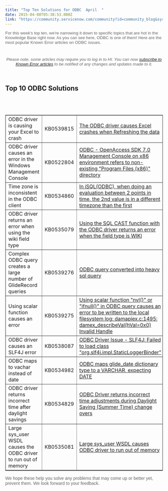 ```yaml
---
title: "Top Ten Solutions for ODBC  April  "
date: 2015-04-08T05:38:53.000Z
link: "https://community.servicenow.com/community?id=community_blog&sys_id=17cda2e9dbd0dbc01dcaf3231f961995"
---
```

<p style="font-size: 12px; font-family: arial, sans-serif; color: #666666;"><span style="font-weight: inherit; font-style: inherit; font-size: 10pt; font-family: inherit;">For this week's top ten, we're narrowing it down to specific topics that are hot in the Knowledge Base right now. As you can see here, ODBC is one of them! Here are the most popular Known Error articles on ODBC issues. </span></p><p style="font-size: 12px; font-family: arial, sans-serif; color: #666666;"><span style="text-align: center; font-style: inherit; font-size: 10pt; font-family: inherit; font-weight: inherit;"><em><br/></em></span></p><p style="font-size: 12px; font-family: arial, sans-serif; color: #666666; text-align: center;"><span style="font-style: inherit; font-size: 10pt; font-family: inherit; font-weight: inherit;"><em>Please note, some articles may require you to log in to HI. You can now <a title="" _jive_internal="true" href="/community?id=community_blog&sys_id=5ffca6a5dbd0dbc01dcaf3231f961983">subscribe to Known Error articles</a> to be notified of any changes and updates made to it.</em></span></p><p style="font-size: 12px; font-family: arial, sans-serif; color: #666666; text-align: center;"><span style="font-style: inherit; font-size: 10pt; font-family: inherit; font-weight: inherit;"><em><br/></em></span></p><h2 style="text-align: left;">Top 10 ODBC Solutions </h2><h2>                     </h2><table border="1" style="width: 100%;"><tbody><tr><td>ODBC driver is causing your Excel to crash</td><td>KB0539815</td><td><a title="i.service-now.com/kb_view_customer.do?sysparm_article=KB0539815" href="https://hi.service-now.com/kb_view_customer.do?sysparm_article=KB0539815">The ODBC driver causes Excel crashes when Refreshing the data</a></td></tr><tr><td>ODBC driver causes an error in the Windows Management Console</td><td>KB0522804</td><td><a title="i.service-now.com/kb_view_customer.do?sysparm_article=KB0522804" href="https://hi.service-now.com/kb_view_customer.do?sysparm_article=KB0522804">ODBC - OpenAccess SDK 7.0 Management Console on x86 environment refers to non-existing "Program Files (x86)" directory</a></td></tr><tr><td>Time zone is inconsistent in the ODBC client</td><td>KB0534860</td><td><a title="i.service-now.com/kb_view_customer.do?sysparm_article=KB0534860" href="https://hi.service-now.com/kb_view_customer.do?sysparm_article=KB0534860">In iSQL(ODBC), when doing an evaluation between 2 points in time, the 2nd value is in a different timezone than the first</a></td></tr><tr><td>ODBC driver returns an error when using the wiki field type</td><td>KB0535079</td><td><a title="i.service-now.com/kb_view_customer.do?sysparm_article=KB0535079" href="https://hi.service-now.com/kb_view_customer.do?sysparm_article=KB0535079">Using the SQL CAST function with the ODBC driver returns an error when the field type is WIKI</a></td></tr><tr><td>Complex ODBC query creates a large number of GlideRecord queries</td><td>KB0539276</td><td><a title="i.service-now.com/kb_view_customer.do?sysparm_article=KB0539276" href="https://hi.service-now.com/kb_view_customer.do?sysparm_article=KB0539276">ODBC query converted into heavy sql query</a></td></tr><tr><td>Using scalar function causes an error</td><td>KB0539275</td><td><a title="i.service-now.com/kb_view_customer.do?sysparm_article=KB0539275" href="https://hi.service-now.com/kb_view_customer.do?sysparm_article=KB0539275">Using scalar function "nvl()" or "ifnull()" in ODBC query causes an error to be written to the local filesystem log: damapiex.c:1495: damex_describeVal(hVal=0x0) Invalid Handle</a></td></tr><tr><td>ODBC driver causes an SLF4J error</td><td>KB0538087</td><td><a title="i.service-now.com/kb_view_customer.do?sysparm_article=KB0538087" href="https://hi.service-now.com/kb_view_customer.do?sysparm_article=KB0538087">ODBC Driver Issue - SLF4J: Failed to load class "org.slf4j.impl.StaticLoggerBinder"</a></td></tr><tr><td>ODBC maps to vachar instead of date</td><td>KB0534982</td><td><a title="i.service-now.com/kb_view_customer.do?sysparm_article=KB0534982" href="https://hi.service-now.com/kb_view_customer.do?sysparm_article=KB0534982">ODBC maps glide_date dictionary type to a VARCHAR, expecting DATE</a></td></tr><tr><td>ODBC driver returns incorrect time after daylight savings</td><td>KB0534829</td><td><a title="i.service-now.com/kb_view_customer.do?sysparm_article=KB0534829" href="https://hi.service-now.com/kb_view_customer.do?sysparm_article=KB0534829">ODBC Driver returns incorrect time adjustments during Daylight Saving (Summer Time) change overs</a></td></tr><tr><td>Large sys_user WSDL causes the ODBC driver to run out of memory</td><td>KB0535081</td><td><a title="i.service-now.com/kb_view_customer.do?sysparm_article=KB0535081" href="https://hi.service-now.com/kb_view_customer.do?sysparm_article=KB0535081">Large sys_user WSDL causes ODBC driver to run out of memory</a></td></tr></tbody></table><p></p><p></p><p><span style="color: #666666; font-family: arial, sans-serif;">We hope these help you solve any problems that may come up or better yet, prevent them. We look forward to your feedback.</span></p>